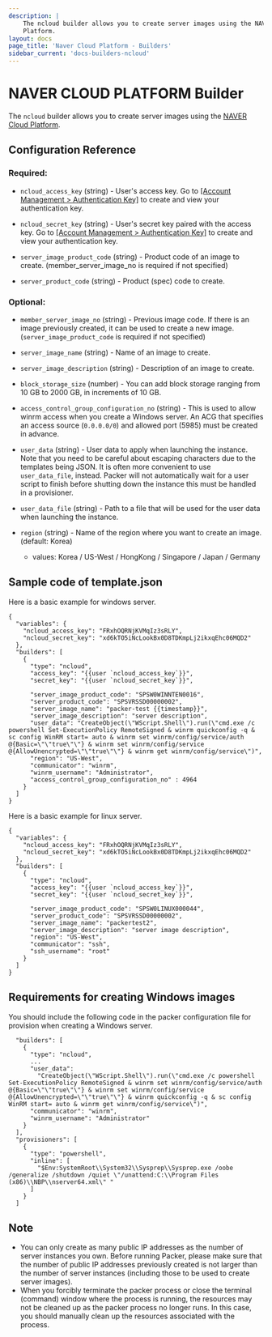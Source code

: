 ```yaml
---
description: |
    The ncloud builder allows you to create server images using the NAVER Cloud
    Platform.
layout: docs
page_title: 'Naver Cloud Platform - Builders'
sidebar_current: 'docs-builders-ncloud'
---
```


# NAVER CLOUD PLATFORM Builder

The `ncloud` builder allows you to create server images using the [NAVER Cloud
Platform](https://www.ncloud.com/).

## Configuration Reference

### Required:

-   `ncloud_access_key` (string) - User's access key. Go to [\[Account
    Management &gt; Authentication
    Key\]](https://www.ncloud.com/mypage/manage/authkey) to create and view
    your authentication key.

-   `ncloud_secret_key` (string) - User's secret key paired with the access
    key. Go to [\[Account Management &gt; Authentication
    Key\]](https://www.ncloud.com/mypage/manage/authkey) to create and view
    your authentication key.

-   `server_image_product_code` (string) - Product code of an image to create.
    (member\_server\_image\_no is required if not specified)

-   `server_product_code` (string) - Product (spec) code to create.

### Optional:

-   `member_server_image_no` (string) - Previous image code. If there is an
    image previously created, it can be used to create a new image.
    (`server_image_product_code` is required if not specified)

-   `server_image_name` (string) - Name of an image to create.

-   `server_image_description` (string) - Description of an image to create.

-   `block_storage_size` (number) - You can add block storage ranging from 10
    GB to 2000 GB, in increments of 10 GB.

-   `access_control_group_configuration_no` (string) - This is used to allow
    winrm access when you create a Windows server. An ACG that specifies an
    access source (`0.0.0.0/0`) and allowed port (5985) must be created in
    advance.

-   `user_data` (string) - User data to apply when launching the instance. Note
    that you need to be careful about escaping characters due to the templates
    being JSON. It is often more convenient to use `user_data_file`, instead.
    Packer will not automatically wait for a user script to finish before
    shutting down the instance this must be handled in a provisioner.

-   `user_data_file` (string) - Path to a file that will be used for the user
    data when launching the instance.

-   `region` (string) - Name of the region where you want to create an image.
    (default: Korea)
    -   values: Korea / US-West / HongKong / Singapore / Japan / Germany

## Sample code of template.json

Here is a basic example for windows server.

    {
      "variables": {
        "ncloud_access_key": "FRxhOQRNjKVMqIz3sRLY",
        "ncloud_secret_key": "xd6kTO5iNcLookBx0D8TDKmpLj2ikxqEhc06MQD2"
      },
      "builders": [
        {
          "type": "ncloud",
          "access_key": "{{user `ncloud_access_key`}}",
          "secret_key": "{{user `ncloud_secret_key`}}",

          "server_image_product_code": "SPSW0WINNTEN0016",
          "server_product_code": "SPSVRSSD00000002",
          "server_image_name": "packer-test {{timestamp}}",
          "server_image_description": "server description",
          "user_data": "CreateObject(\"WScript.Shell\").run(\"cmd.exe /c powershell Set-ExecutionPolicy RemoteSigned & winrm quickconfig -q & sc config WinRM start= auto & winrm set winrm/config/service/auth @{Basic=\"\"true\"\"} & winrm set winrm/config/service @{AllowUnencrypted=\"\"true\"\"} & winrm get winrm/config/service\")",
          "region": "US-West",
          "communicator": "winrm",
          "winrm_username": "Administrator",
          "access_control_group_configuration_no" : 4964
        }
      ]
    }


Here is a basic example for linux server.

    {
      "variables": {
        "ncloud_access_key": "FRxhOQRNjKVMqIz3sRLY",
        "ncloud_secret_key": "xd6kTO5iNcLookBx0D8TDKmpLj2ikxqEhc06MQD2"
      },
      "builders": [
        {
          "type": "ncloud",
          "access_key": "{{user `ncloud_access_key`}}",
          "secret_key": "{{user `ncloud_secret_key`}}",

          "server_image_product_code": "SPSW0LINUX000044",
          "server_product_code": "SPSVRSSD00000002",
          "server_image_name": "packertest2",
          "server_image_description": "server image description",
          "region": "US-West",
          "communicator": "ssh",
          "ssh_username": "root"
        }
      ]
    }

## Requirements for creating Windows images

You should include the following code in the packer configuration file for
provision when creating a Windows server.

      "builders": [
        {
          "type": "ncloud",
          ...
          "user_data":
            "CreateObject(\"WScript.Shell\").run(\"cmd.exe /c powershell Set-ExecutionPolicy RemoteSigned & winrm set winrm/config/service/auth @{Basic=\"\"true\"\"} & winrm set winrm/config/service @{AllowUnencrypted=\"\"true\"\"} & winrm quickconfig -q & sc config WinRM start= auto & winrm get winrm/config/service\")",
          "communicator": "winrm",
          "winrm_username": "Administrator"
        }
      ],
      "provisioners": [
        {
          "type": "powershell",
          "inline": [
            "$Env:SystemRoot\\System32\\Sysprep\\Sysprep.exe /oobe /generalize /shutdown /quiet \"/unattend:C:\\Program Files (x86)\\NBP\\nserver64.xml\" "
          ]
        }
      ]

## Note

-   You can only create as many public IP addresses as the number of server
    instances you own. Before running Packer, please make sure that the number
    of public IP addresses previously created is not larger than the number of
    server instances (including those to be used to create server images).
-   When you forcibly terminate the packer process or close the terminal
    (command) window where the process is running, the resources may not be
    cleaned up as the packer process no longer runs. In this case, you should
    manually clean up the resources associated with the process.
